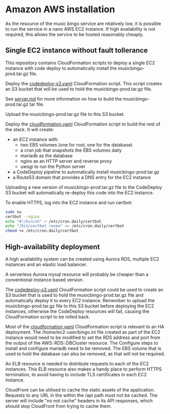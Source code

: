 # Amazon AWS installation

As the resource of the music bingo service are relatively low, it is
possible to run the service in a nano AWS EC2 instance. If high
availability is not required, this allows the service to be hosted
reasonably cheaply.

## Single EC2 instance without fault tollerance

This repository contains CloudFormation scripts to deploy a single EC2
instance with code deploy to automatically install the
musicbingo-prod.tar.gz file.

Deploy the [codedeploy-s3.yaml](../musicbingo/server/aws/codedeploy-s3.yaml)
CloudFormation script. This script creates an S3 bucket that will be used to
hold the musicbingo-prod.tar.gz file.

See [server.md](server.md) for more information on how to build the
musicbingo-prod.tar.gz tar file.

Upload the musicbingo-prod.tar.gz file to this S3 bucket.

Deploy the [cloudformation.yaml](../musicbingo/server/aws/cloudformation.yaml)
CloudFormation script to build the rest of the stack. It will create:

* an EC2 instance with:
    * two EBS volumes (one for root, one for the database)
    * a cron job that snapshots the EBS volumes daily
    * mariadb as the database
    * nginx as an HTTP server and reverse proxy
    * uwsgi to run the Python server
* a CodeDeploy pipeline to automatically install musicbingo-prod.tar.gz
* a Route53 domain that provides a DNS entry for the EC2 instance

Uploading a new version of musicbingo-prod.tar.gz file to the
CodeDeploy S3 bucket will automatically re-deploy this code into the
EC2 instance.

To enable HTTPS, log into the EC2 instance and run certbot:

```sh
sudo su
certbot --nginx
echo "#!/bin/sh" > /etc/cron.daily/certbot
echo "/bin/certbot renew" >> /etc/cron.daily/certbot
chmod +x /etc/cron.daily/certbot
```

## High-availability deployment

A high availability system can be created using Aurora RDS,
multiple EC2 instances and an elastic load balancer.

A serverless Aurora mysql resource will probably be cheaper than a
conventional instance based version.

The [codedeploy-s3.yaml](../musicbingo/server/aws/codedeploy-s3.yaml)
CloudFormation script could be used to create an S3 bucket that is used to
hold the musicbingo-prod.tar.gz file and automatically deploy it to every
EC2 instance. Remember to upload the musicbingo-prod.tar.gz file to this
S3 bucket before deploying the EC2 instances, otherwise the CodeDeploy
resources will fail, causing the CloudFormation script to be rolled
back.

Most of the [cloudformation.yaml](../musicbingo/server/aws/cloudformation.yaml)
CloudFormation script is relevant to an HA deployment. The
/home/ec2-user/bingo.ini file created as part of the EC2 instance would
need to be modified to set the RDS address and port from the output of
the AWS::RDS::DBCluster resource. The Configure steps to install and
configure mariadb need to be removed. The EBS volume that is used to
hold the database can also be removed, as that will not be required.

An ELB resource is needed to distribute requests to each of the EC2
instances. This ELB resource also makes a handy place to perform HTTPS
termination, to avoid having to include TLS certificates in each EC2
instance.

CloudFront can be utilised to cache the static assets of the
application. Requests to any URL in the within the /api path must not
be cached. The server will include "no not cache" headers in its API
responses, which should stop CloudFront from trying to cache them.
